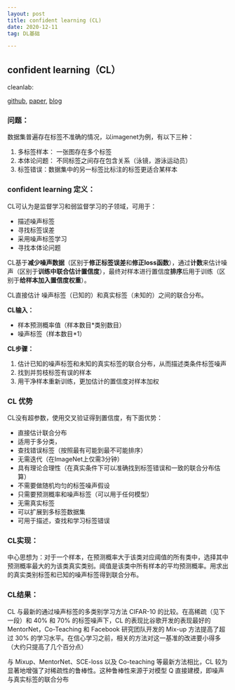 ```yaml
---
layout: post
title: confident learning (CL)
date: 2020-12-11 
tag: DL基础

---
```


## confident learning（CL）

cleanlab:

[github](https://github.com/cgnorthcutt/cleanlab), [paper](https://arxiv.org/pdf/1911.00068.pdf), [blog](https://l7.curtisnorthcutt.com/confident-learning)



### 问题：

数据集普遍存在标签不准确的情况，以imagenet为例，有以下三种：

1. 多标签样本： 一张图存在多个标签
2. 本体论问题： 不同标签之间存在包含关系（泳镜，游泳运动员）
3. 标签错误：数据集中的另一标签比标注的标签更适合某样本

### confident learning 定义：

CL可认为是监督学习和弱监督学习的子领域，可用于：

- 描述噪声标签
- 寻找标签误差
- 采用噪声标签学习
- 寻找本体论问题

CL基于**减少噪声数据**（区别于**修正标签误差**和**修正loss函数**），通过**计数**来估计噪声（区别于**训练中联合估计置信度**），最终对样本进行置信度**排序**后用于训练（区别于**给样本加入置信度权重**）。

CL直接估计 噪声标签（已知的）和真实标签（未知的）之间的联合分布。

**CL输入：**

- 样本预测概率值（样本数目*类别数目）
- 噪声标签（样本数目*1）

**CL步骤：**

1. 估计已知的噪声标签和未知的真实标签的联合分布，从而描述类条件标签噪声
2. 找到并剪枝标签有误的样本
3. 用干净样本重新训练，更加估计的置信度对样本加权

### CL 优势

CL没有超参数，使用交叉验证得到置信度，有下面优势：

- 直接估计联合分布
- 适用于多分类，
- 查找错误标签（按照最有可能到最不可能排序）
- 无需迭代（在ImageNet上仅需3分钟）
- 具有理论合理性（在真实条件下可以准确找到标签错误和一致的联合分布估算）
- 不需要做随机均匀的标签噪声假设
- 只需要预测概率和噪声标签（可以用于任何模型）
- 无需真实标签
- 可以扩展到多标签数据集
- 可用于描述，查找和学习标签错误

### CL实现：

中心思想为：对于一个样本，在预测概率大于该类对应阈值的所有类中，选择其中预测概率最大的为该类真实类别。阈值是该类中所有样本的平均预测概率。用求出的真实类别标签和已知的噪声标签得到联合分布。

### CL结果：

 CL 与最新的通过噪声标签的多类别学习方法 CIFAR-10 的比较。在高稀疏（见下一段）和 40% 和 70% 的标签噪声下，CL 的表现比谷歌开发的表现最好的 MentorNet，Co-Teaching 和 Facebook 研究团队开发的 Mix-up 方法提高了超过 30% 的学习水平。在信心学习之前，相关的方法对这一基准的改进要小得多（大约只提高了几个百分点）

与 Mixup、MentorNet、SCE-loss 以及 Co-teaching 等最新方法相比，CL 较为显著地增强了对稀疏性的鲁棒性。这种鲁棒性来源于对模型 Q 直接建模，即噪声与真实标签的联合分布